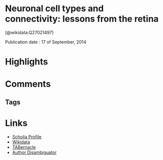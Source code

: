 
Neuronal cell types and connectivity: lessons from the retina
=============================================================
  
  [@wikidata:Q27021497]  
  
Publication date : 17 of September, 2014  

# Highlights

# Comments

## Tags

# Links
  
 * [Scholia Profile](https://scholia.toolforge.org/work/Q27021497)  
 * [Wikidata](https://www.wikidata.org/wiki/Q27021497)  
 * [TABernacle](https://tabernacle.toolforge.org/?#/tab/manual/Q27021497/P921%3BP4510)  
 * [Author Disambiguator](https://author-disambiguator.toolforge.org/work_item_oauth.php?id=Q27021497&batch_id=&match=1&author_list_id=&doit=Get+author+links+for+workhttps://tabernacle.toolforge.org/?#/tab/manual/Q27021497/P921%3BP4510)  
